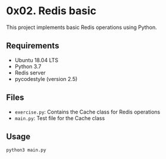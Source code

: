 # 0x02. Redis basic

This project implements basic Redis operations using Python.

## Requirements

- Ubuntu 18.04 LTS
- Python 3.7
- Redis server
- pycodestyle (version 2.5)

## Files

- `exercise.py`: Contains the Cache class for Redis operations
- `main.py`: Test file for the Cache class

## Usage

```bash
python3 main.py